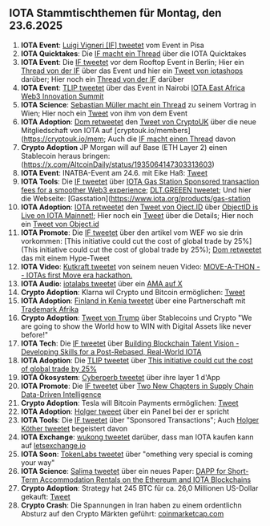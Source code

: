 ## IOTA Stammtischthemen für Montag, den 23.6.2025

1. **IOTA Event**: [Luigi Vigneri [IF] tweetet](https://x.com/luigi_vigneri/status/1934555474172493996) vom Event in Pisa
2. **IOTA Quicktakes**: Die [IF macht ein Thread](https://x.com/iota/status/1935683997398450238) über die IOTA Quicktakes
3. **IOTA Event**: Die [IF tweetet](https://x.com/iota/status/1934596827438805451) vor dem Rooftop Event in Berlin; Hier ein [Thread von der IF](https://x.com/iota/status/1935365562999439779) über das Event und hier ein [Tweet von iotashops](https://x.com/iotashop/status/1935611288261919156) darüber; Hier noch ein [Thread von der IF](https://x.com/iota/status/1935646260209336801) darüber
4. **IOTA Event**: [TLIP tweetet](https://x.com/TLIP_io/status/1934620705166897419) über das Event in Nairobi [IOTA East Africa Web3 Innovation Summit](https://medium.com/@tlip.io/tlip-at-the-east-africa-web3-innovation-summit-a-glimpse-into-the-future-of-trade-0fc4e0a10042)
5. **IOTA Science**: [Sebastian Müller macht ein Thread](https://x.com/NaitsabesMue/status/1934860861807480835) zu seinem Vortrag in Wien; Hier noch ein [Tweet](https://x.com/NaitsabesMue/status/1935324985268072587) von ihm von dem Event
6. **IOTA Adoption**: [Dom retweetet](https://x.com/DomSchiener/status/1934922249674387485) den [Tweet von CryptoUK](https://x.com/CryptoUKAssoc/status/1934914410344013995) über die neue Mitgliedschaft von IOTA auf [cryptouk.io/members](https://cryptouk.io/mem; Auch die [IF macht einen Thread](https://x.com/iota/status/1934914632507937120) davon
7. **Crypto Adoption** JP Morgan will auf Base (ETH Layer 2) einen Stablecoin heraus bringen: (https://x.com/AltcoinDaily/status/1935064147303313603)
8. **IOTA Event**: INATBA-Event am 24.6. mit Eike Haß: [Tweet](https://x.com/INATBA_org/status/1935251246467993774)
9. **IOTA Tools**: Die [IF tweetet](https://x.com/iota/status/1935321607095930963) über [IOTA Gas Station Sponsored transaction fees for a smoother Web3 experience](https://www.iota.org/products/gas-station); [DLT.GREEEN tweetet](https://x.com/dlt_green/status/1935376730509693098); Und hier die Webseite: [Gasstation](https://www.iota.org/products/gas-station
10. **IOTA Adoption**: [IOTA retweetet](https://x.com/iota/status/1935311765623161088) den [Tweet von Oject.ID](https://x.com/ObjectID_io/status/1935282570129981755) über [ObjectID is Live on IOTA Mainnet!](https://www.linkedin.com/pulse/objectid-live-iota-mainnet-objectid-abd2f); Hier noch ein [Tweet](https://x.com/IotaRebased/status/1935304176000491587) über die Details; Hier noch ein [Tweet von Object.id](https://x.com/ObjectID_io/status/1935970139482013885)
11. **IOTA Promote**: Die [IF tweetet](https://x.com/iota/status/1935344933411385650) über den artikel vom WEF wo sie drin vorkommen: [This initiative could cut the cost of global trade by 25%](This initiative could cut the cost of global trade by 25%); [Dom retweetet](https://x.com/DomSchiener/status/1935365753353470362) das mit einem Hype-Tweet
12. **IOTA Video**: [Kutkraft tweetet](https://x.com/kutkraft/status/1935321262223671396) von seinem neuen Video: [MOVE-A-THON -- IOTAs first Move era hackathon.](https://www.youtube.com/watch?v=BpoQZm7GViw)
13. **IOTA Audio**: [iotalabs tweetet](https://x.com/iotalabs_/status/1935351440853049741) über ein [AMA auf X](https://x.com/iotalabs_/status/1935351440853049741)
14. **Crypto Adoption**: Klarna wil Crypto und Bitcoin ermöglichen: [Tweet](https://x.com/MartiniGuyYT/status/1935360285197390116)
15. **IOTA Adoption**: [Finland in Kenia tweetet](https://x.com/FinlandinKenya/status/1934881639663874151) über eine Partnerschaft mit [Trademark Afrika](https://x.com/FinlandinKenya/status/1934881639663874151)
16. **Crypto Adoption**: [Tweet von Trump](https://x.com/BitcoinMagazine/status/1935493026052456751) über Stablecoins und Crypto "We are going to show the World how to WIN with Digital Assets like never before!"
17. **IOTA Tech**: Die [IF tweetet](https://x.com/iota/status/1935683997398450238) über [Building Blockchain Talent Vision - Developing Skills for a Post-Rebased, Real-World IOTA](https://blog.iota.org/building-blockchain-talent/)
18. **IOTA Adoption**: Die [TLIP tweetet](https://x.com/TLIP_io/status/1935716446878708008) über [This initiative could cut the cost of global trade by 25%](https://www.weforum.org/stories/2025/06/twin-foundation-global-trade/)
19. **IOTA Ökosystem**: [Cyberperb tweetet](https://x.com/Cyberglow_DEX/status/1935763091427295504) über ihre layer 1 d'App
20. **IOTA Promote**: Die [IF tweetet](https://x.com/iota/status/1935947545991094701) über [Two New Chapters in Supply Chain Data-Driven Intelligence](https://blog.iota.org/building-blockchain-talent/)
21. **Crypto Adoption**: Tesla will Bitcoin Payments ermöglichen: [Tweet](https://x.com/bitcoinlfgo/status/1935702519696552319)
22. **IOTA Adoption**: [Holger tweeet](https://x.com/HolgerKoether/status/1935974388383293747) über ein Panel bei der er spricht 
23. **IOTA Tools**: Die [IF tweetet](https://x.com/iota/status/1936046376099430470) über "Sponsored Transactions"; Auch [Holger Köther tweetet](https://x.com/HolgerKoether/status/1936353891538325749) begeistert davon
24. **IOTA Exchange**: [wukong tweetet](https://x.com/defiwukong/status/1936053125280149927) darüber, dass man IOTA kaufen kann auf [letsexchange.io](https://letsexchange.io/)
25. **IOTA Soon**: [TokenLabs tweetet](https://x.com/TokenLabsX/status/1936335120782573974) über "omething very special is coming your way"
26. **IOTA Science**: [Salima tweetet](https://x.com/Salimasbegum/status/1936497971291463868) über ein neues Paper: [DAPP for Short-Term Accommodation Rentals on the Ethereum and IOTA Blockchains](https://t.co/fsn1ErTjiC)
27. **Crypto Adoption**: Strategy hat 245 BTC für ca. 26,0 Millionen US-Dollar gekauft: [Tweet](https://x.com/saylor/status/1937118945057915061)
28. **Crypto Crash**: Die Spannungen in Iran haben zu einem ordentlichn Absturz auf den Crypto Märkten geführt: [coinmarketcap.com](https://coinmarketcap.com/)
